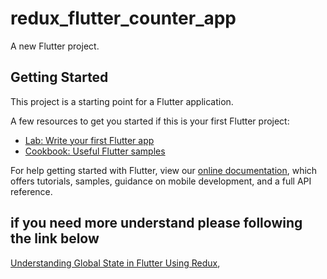 # redux_flutter_counter_app

A new Flutter project.

## Getting Started

This project is a starting point for a Flutter application.

A few resources to get you started if this is your first Flutter project:

- [Lab: Write your first Flutter app](https://flutter.dev/docs/get-started/codelab)
- [Cookbook: Useful Flutter samples](https://flutter.dev/docs/cookbook)

For help getting started with Flutter, view our
[online documentation](https://flutter.dev/docs), which offers tutorials,
samples, guidance on mobile development, and a full API reference.

## if you need more understand please following the link below
[Understanding Global State in Flutter Using Redux](https://medium.com/@azamsharp/understanding-global-state-in-flutter-using-redux-2017b7646574),
